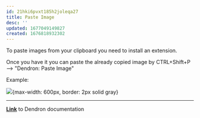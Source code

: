 ```yaml
---
id: 21hki6pvxt185h2joleqa27
title: Paste Image
desc: ''
updated: 1677049149827
created: 1676818932302
---
```

To paste images from your clipboard you need to install an extension.

Once you have it you can paste the already copied image by CTRL+Shift+P --> "Dendron: Paste Image"

Example: 

![](/assets/images/2023-02-19-15-55-24.png){max-width: 600px, border: 2px solid gray}

---
**[Link](https://wiki.dendron.so/notes/a91fd8da-6895-49fe-8164-a17acd8d9a17/)** to Dendron documentation
